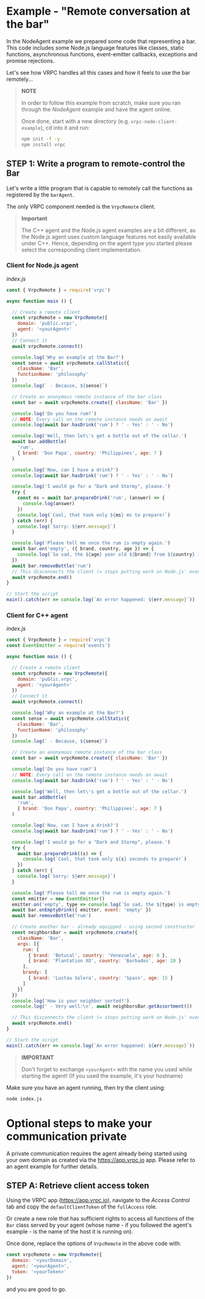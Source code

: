 # Example - "Remote conversation at the bar"

In the NodeAgent example we prepared some code that representing a bar. This
code includes some Node.js language features like classes, static functions,
asynchronous functions, event-emitter callbacks, exceptions and promise
rejections.

Let's see how VRPC handles all this cases and how it feels to use the bar
remotely...

> **NOTE**
>
> In order to follow this example from scratch, make sure you ran through the
> *NodeAgent* example and have the agent online.
>
> Once done, start with a new
> directory (e.g. `vrpc-node-client-example`), cd into it and run:
>
> ```bash
> npm init -f -y
> npm install vrpc
> ```

## STEP 1: Write a program to remote-control the Bar

Let's write a little program that is capable to remotely call the functions
as registered by the `barAgent`.

The only VRPC component needed is the `VrpcRemote` client.

> **Important**
>
> The C++ agent and the Node.js agent examples are a bit different, as the Node.js
> agent uses custom language features not easily available under C++.
> Hence, depending on the agent type you started please select the corresponding
> client implementation.

### Client for Node.js agent

*index.js*

```javascript
const { VrpcRemote } = require('vrpc')

async function main () {

  // Create a remote client
  const vrpcRemote = new VrpcRemote({
    domain: 'public.vrpc',
    agent: '<yourAgent>'
  })
  // Connect it
  await vrpcRemote.connect()

  console.log('Why an example at the Bar?')
  const sense = await vrpcRemote.callStatic({
    className: 'Bar',
    functionName: 'philosophy'
  })
  console.log(` - Because, ${sense}`)

  // Create an anonymous remote instance of the bar class
  const bar = await vrpcRemote.create({ className: 'Bar' })

  console.log('Do you have rum?')
  // NOTE: Every call on the remote instance needs an await
  console.log(await bar.hasDrink('rum') ? ' - Yes' : ' - No')

  console.log('Well, then let\'s get a bottle out of the cellar.')
  await bar.addBottle(
    'rum',
    { brand: 'Don Papa', country: 'Philippines', age: 7 }
  )

  console.log('Now, can I have a drink?')
  console.log(await bar.hasDrink('rum') ? ' - Yes' : ' - No')

  console.log('I would go for a "Dark and Stormy", please.')
  try {
    const ms = await bar.prepareDrink('rum', (answer) => {
      console.log(answer)
    })
    console.log(`Cool, that took only ${ms} ms to prepare!`)
  } catch (err) {
    console.log(`Sorry: ${err.message}`)
  }

  console.log('Please tell me once the rum is empty again.')
  await bar.on('empty', ({ brand, country, age }) => {
    console.log(`So sad, the ${age} year old ${brand} from ${country} is empty.`)
  })
  await bar.removeBottle('rum')
  // This disconnects the client (= stops putting work on Node.js' event loop)
  await vrpcRemote.end()
}

// Start the script
main().catch(err => console.log(`An error happened: ${err.message}`))
```

### Client for C++ agent

*index.js*
```javascript
const { VrpcRemote } = require('vrpc')
const EventEmitter = require('events')

async function main () {

  // Create a remote client
  const vrpcRemote = new VrpcRemote({
    domain: 'public.vrpc',
    agent: '<yourAgent>'
  })
  // Connect it
  await vrpcRemote.connect()

  console.log('Why an example at the Bar?')
  const sense = await vrpcRemote.callStatic({
    className: 'Bar',
    functionName: 'philosophy'
  })
  console.log(` - Because, ${sense}`)

  // Create an anonymous remote instance of the bar class
  const bar = await vrpcRemote.create({ className: 'Bar' })

  console.log('Do you have rum?')
  // NOTE: Every call on the remote instance needs an await
  console.log(await bar.hasDrink('rum') ? ' - Yes' : ' - No')

  console.log('Well, then let\'s get a bottle out of the cellar.')
  await bar.addBottle(
    'rum',
    { brand: 'Don Papa', country: 'Philippines', age: 7 }
  )

  console.log('Now, can I have a drink?')
  console.log(await bar.hasDrink('rum') ? ' - Yes' : ' - No')

  console.log('I would go for a "Dark and Stormy", please.')
  try {
    await bar.prepareDrink((s) => {
      console.log(`Cool, that took only ${s} seconds to prepare!`)
    })
  } catch (err) {
    console.log(`Sorry: ${err.message}`)
  }

  console.log('Please tell me once the rum is empty again.')
  const emitter = new EventEmitter()
  emitter.on('empty', type => console.log(`So sad, the ${type} is empty.`))
  await bar.onEmptyDrink({ emitter, event: 'empty' })
  await bar.removeBottle('rum')

  // Create another bar - already equipped - using second constructor
  const neighborsBar = await vrpcRemote.create({
    className: 'Bar',
    args: [{
      rum: [
        { brand: 'Botucal', country: 'Venezuela', age: 8 },
        { brand: 'Plantation XO', country: 'Barbados', age: 20 }
      ],
      brandy: [
        { brand: 'Lustau Solera', country: 'Spain', age: 15 }
      ]
    }]
  })
  console.log('How is your neighbor sorted?')
  console.log(' - Very well:\n', await neighborsBar.getAssortment())

  // This disconnects the client (= stops putting work on Node.js' event loop)
  await vrpcRemote.end()
}

// Start the script
main().catch(err => console.log(`An error happened: ${err.message}`))
```

> **IMPORTANT**
>
> Don't forget to exchange `<yourAgent>` with the name you used while starting
> the agent! (If you used the example, it's your hostname)

Make sure you have an agent running, then try the client using:

```bash
node index.js
```

# Optional steps to make your communication private

A private communication requires the agent already being started using your own
domain as created via the https://app.vrpc.io app. Please refer to an agent
example for further details.

## STEP A: Retrieve client access token

Using the VRPC app (https://app.vrpc.io), navigate to the *Access Control* tab
and copy the `defaultClientToken` of the `fullAccess` role.

Or create a new role that has sufficient rights to access all functions of the
`Bar` class served by your agent (whose name - if you followed the agent's
example - is the name of the host it is running on).

Once done, replace the options of `VrpcRemote` in the above code with:

```javascript
const vrpcRemote = new VrpcRemote({
  domain: '<yourDomain',
  agent: '<yourAgent>',
  token: '<yourToken>'
})
```

and you are good to go.

